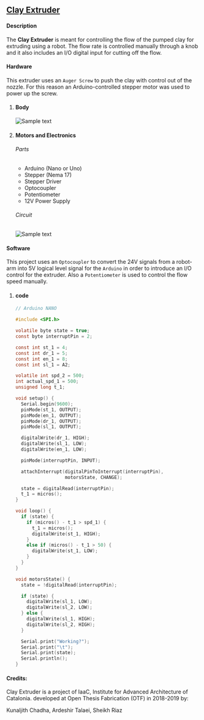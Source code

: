 ## [Clay Extruder](https://github.com/ArdooTala/Clay-Extruder.git)

#### Description
The **Clay Extruder** is meant for controlling the flow of the pumped clay for extruding using a robot.
The flow rate is controlled manually through a knob and it also includes an I/O digital input for cutting off the flow.

#### Hardware
This extruder uses an `Auger Screw` to push the clay with control out of the nozzle. For this reason an Arduino-controlled stepper motor was used to power up the screw.
  1. #### Body
     ![Sample text](./Doc/Exploded3D.png)
  2. #### Motors and Electronics
     ###### Parts
        - Arduino (Nano or Uno)
        - Stepper (Nema 17)
        - Stepper Driver
        - Optocoupler
        - Potentiometer
        - 12V Power Supply
     ###### Circuit
        ![Sample text](./Doc/Schematic.png)

#### Software
This project uses an `Optocoupler` to convert the 24V signals from a robot-arm into 5V logical level signal for the `Arduino` in order to introduce an I/O control for the extruder. Also a `Potentiometer` is used to control the flow speed manually.
  1. #### code

      ```C
      // Arduino NANO

      #include <SPI.h>

      volatile byte state = true;
      const byte interruptPin = 2;

      const int st_1 = 4;
      const int dr_1 = 5;
      const int en_1 = 8;
      const int sl_1 = A2;

      volatile int spd_2 = 500;
      int actual_spd_1 = 500;
      unsigned long t_1;

      void setup() {
        Serial.begin(9600);
        pinMode(st_1, OUTPUT);
        pinMode(en_1, OUTPUT);
        pinMode(dr_1, OUTPUT);
        pinMode(sl_1, OUTPUT);

        digitalWrite(dr_1, HIGH);
        digitalWrite(sl_1, LOW);
        digitalWrite(en_1, LOW);

        pinMode(interruptPin, INPUT);

        attachInterrupt(digitalPinToInterrupt(interruptPin),
                        motorsState, CHANGE);

        state = digitalRead(interruptPin);
        t_1 = micros();
      }

      void loop() {
        if (state) {
          if (micros() - t_1 > spd_1) {
            t_1 = micros();
            digitalWrite(st_1, HIGH);
          }
          else if (micros() - t_1 > 50) {
            digitalWrite(st_1, LOW);
          }    
        }
      }

      void motorsState() {
        state = !digitalRead(interruptPin);

        if (state) {
          digitalWrite(sl_1, LOW);
          digitalWrite(sl_2, LOW);
        } else {
          digitalWrite(sl_1, HIGH);
          digitalWrite(sl_2, HIGH);
        }

        Serial.print("Working?");
        Serial.print("\t");
        Serial.print(state);
        Serial.println();
      }
      ```
#### Credits:
Clay Extruder is a project of IaaC, Institute for Advanced Architecture of Catalonia. developed at Open Thesis Fabrication (OTF) in 2018-2019 by:

Kunaljith Chadha, Ardeshir Talaei, Sheikh Riaz
